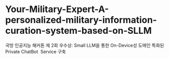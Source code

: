 # Your-Military-Expert-A-personalized-military-information-curation-system-based-on-SLLM
국방 인공지능 해커톤 제 2회 우수상: Small LLM을 통한 On-Device성 도메인 특화된 Private ChatBot  Service 구축
